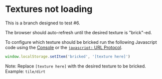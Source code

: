 # Textures not loading

This is a branch designed to test #6.

The browser should auto-refresh until the desired texture is "brick"-ed.

To configure which texture should be bricked run the following Javascript code using the [Console](https://developer.chrome.com/docs/devtools/console/) or the [`javascript:` URL Protocol](https://docstore.mik.ua/orelly/web/jscript/ch10_04.html).

```js
window.localStorage.setItem('bricked', '[texture here]')
```

Note: Replace `[texture here]` with the desired texture to be bricked. Example: `tile/dirt`
